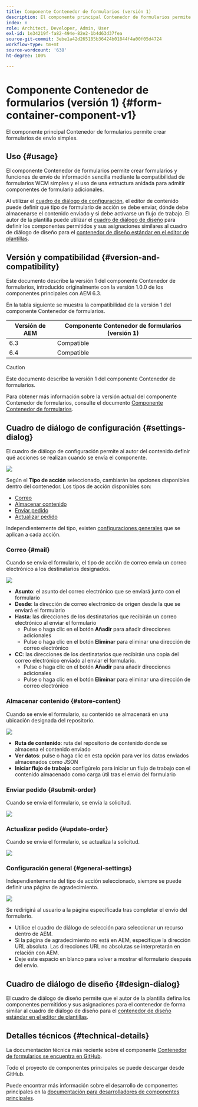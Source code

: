 ```yaml
---
title: Componente Contenedor de formularios (versión 1)
description: El componente principal Contenedor de formularios permite crear formularios de envío simples.
index: n
role: Architect, Developer, Admin, User
exl-id: 1e34219f-fa82-494e-82e2-1b4d63d37fea
source-git-commit: 3ebe1a42d265185b36424b01844f4a00f05d4724
workflow-type: tm+mt
source-wordcount: '638'
ht-degree: 100%

---
```


# Componente Contenedor de formularios (versión 1) {#form-container-component-v1}

El componente principal Contenedor de formularios permite crear formularios de envío simples.

## Uso {#usage}

El componente Contenedor de formularios permite crear formularios y funciones de envío de información sencilla mediante la compatibilidad de formularios WCM simples y el uso de una estructura anidada para admitir componentes de formulario adicionales.

Al utilizar el [cuadro de diálogo de configuración](#settings-dialog), el editor de contenido puede definir qué tipo de formulario de acción se debe enviar, dónde debe almacenarse el contenido enviado y si debe activarse un flujo de trabajo. El autor de la plantilla puede utilizar el [cuadro de diálogo de diseño](#design-dialog) para definir los componentes permitidos y sus asignaciones similares al cuadro de diálogo de diseño para el [contenedor de diseño estándar en el editor de plantillas](https://experienceleague.adobe.com/docs/experience-manager-64/authoring/siteandpage/templates.html?lang=es).

## Versión y compatibilidad {#version-and-compatibility}

Este documento describe la versión 1 del componente Contenedor de formularios, introducido originalmente con la versión 1.0.0 de los componentes principales con AEM 6.3.

En la tabla siguiente se muestra la compatibilidad de la versión 1 del componente Contenedor de formularios.

| Versión de AEM | Componente Contenedor de formularios (versión 1) |
|--- |--- |
| 6.3 | Compatible |
| 6.4 | Compatible |

>[!CAUTION]
>
>Este documento describe la versión 1 del componente Contenedor de formularios.
>
>Para obtener más información sobre la versión actual del componente Contenedor de formularios, consulte el documento [Componente Contenedor de formularios](/help/components/forms/form-container.md).

## Cuadro de diálogo de configuración {#settings-dialog}

El cuadro de diálogo de configuración permite al autor del contenido definir qué acciones se realizan cuando se envía el componente.

![](/help/assets/chlimage_1.png)

Según el **Tipo de acción** seleccionado, cambiarán las opciones disponibles dentro del contenedor. Los tipos de acción disponibles son:

* [Correo](#mail)
* [Almacenar contenido](#store-content)
* [Enviar pedido](#submit-order)
* [Actualizar pedido](#update-order)

Independientemente del tipo, existen [configuraciones generales](#general-settings) que se aplican a cada acción.

### Correo {#mail}

Cuando se envía el formulario, el tipo de acción de correo envía un correo electrónico a los destinatarios designados.

![](/help/assets/chlimage_1-1.png)

* **Asunto**: el asunto del correo electrónico que se enviará junto con el formulario
* **Desde**: la dirección de correo electrónico de origen desde la que se enviará el formulario
* **Hasta**: las direcciones de los destinatarios que recibirán un correo electrónico al enviar el formulario
   * Pulse o haga clic en el botón **Añadir** para añadir direcciones adicionales
   * Pulse o haga clic en el botón **Eliminar** para eliminar una dirección de correo electrónico
* **CC**: las direcciones de los destinatarios que recibirán una copia del correo electrónico enviado al enviar el formulario.
   * Pulse o haga clic en el botón **Añadir** para añadir direcciones adicionales
   * Pulse o haga clic en el botón **Eliminar** para eliminar una dirección de correo electrónico

### Almacenar contenido {#store-content}

Cuando se envíe el formulario, su contenido se almacenará en una ubicación designada del repositorio.

![](/help/assets/chlimage_1-2.png)

* **Ruta de contenido**: ruta del repositorio de contenido donde se almacena el contenido enviado
* **Ver datos**: pulse o haga clic en esta opción para ver los datos enviados almacenados como JSON
* **Iniciar flujo de trabajo**: configúrelo para iniciar un flujo de trabajo con el contenido almacenado como carga útil tras el envío del formulario

### Enviar pedido {#submit-order}

Cuando se envía el formulario, se envía la solicitud.

![](/help/assets/chlimage_1-3.png)

### Actualizar pedido {#update-order}

Cuando se envía el formulario, se actualiza la solicitud.

![](/help/assets/chlimage_1-4.png)

### Configuración general {#general-settings}

Independientemente del tipo de acción seleccionado, siempre se puede definir una página de agradecimiento.

![](/help/assets/chlimage_1-5.png)

Se redirigirá al usuario a la página especificada tras completar el envío del formulario.

* Utilice el cuadro de diálogo de selección para seleccionar un recurso dentro de AEM.
* Si la página de agradecimiento no está en AEM, especifique la dirección URL absoluta. Las direcciones URL no absolutas se interpretarán en relación con AEM.
* Deje este espacio en blanco para volver a mostrar el formulario después del envío.

## Cuadro de diálogo de diseño {#design-dialog}

El cuadro de diálogo de diseño permite que el autor de la plantilla defina los componentes permitidos y sus asignaciones para el contenedor de forma similar al cuadro de diálogo de diseño para el [contenedor de diseño estándar en el editor de plantillas](https://experienceleague.adobe.com/docs/experience-manager-64/authoring/siteandpage/templates.html?lang=es).

## Detalles técnicos {#technical-details}

La documentación técnica más reciente sobre el componente [Contenedor de formularios se encuentra en GitHub](https://github.com/adobe/aem-core-wcm-components/tree/master/content/src/content/jcr_root/apps/core/wcm/components/form/container/v1/container).

Todo el proyecto de componentes principales se puede descargar desde GitHub.

Puede encontrar más información sobre el desarrollo de componentes principales en la [documentación para desarrolladores de componentes principales](/help/developing/overview.md).
